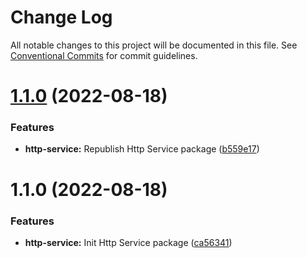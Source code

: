 # Change Log

All notable changes to this project will be documented in this file.
See [Conventional Commits](https://conventionalcommits.org) for commit guidelines.

# [1.1.0](https://github.com/detechworld/tto-packages/compare/@detechworld/http-service@1.1.0...@detechworld/http-service@1.1.0) (2022-08-18)


### Features

* **http-service:** Republish Http Service package ([b559e17](https://github.com/detechworld/tto-packages/commit/b559e17ed6fc8984540b11792a4454f1ad6e7957))





# 1.1.0 (2022-08-18)


### Features

* **http-service:** Init Http Service package ([ca56341](https://github.com/detechworld/tto-packages/commit/ca56341dd011a9181d4e8f1cde3559c683c54e9a))
